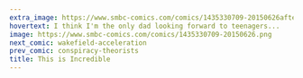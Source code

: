```yaml
---
extra_image: https://www.smbc-comics.com/comics/1435330709-20150626after.png
hovertext: I think I'm the only dad looking forward to teenagers...
image: https://www.smbc-comics.com/comics/1435330709-20150626.png
next_comic: wakefield-acceleration
prev_comic: conspiracy-theorists
title: This is Incredible
---
```


